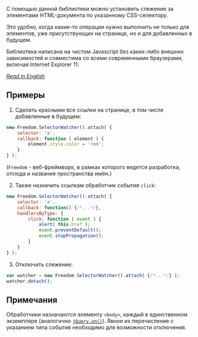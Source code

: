С помощью данной библиотеки можно установить слежение за элементами HTML-документа по указанному CSS-селектору.

Это удобно, когда какие-то операции нужно выполнить не только для элементов, уже присутствующих на странице, но и для добавленных в будущем.

Библиотека написана на чистом Javascript без каких-либо внешних зависимостей
и совместима со всеми современными браузерами, включая Internet Explorer 11.

*[Read in English](README.md)*


## Примеры

1. Сделать красными все ссылки на странице, в том числе добавленные в будущем:

```javascript
new Freedom.SelectorWatcher().attach( {
    selector: 'a',
    callback: function ( element ) {
        element.style.color = 'red';
    }
} );
```

(`Freedom` - веб-фреймворк, в рамках которого ведется разработка, отсюда и название пространства имён.)

2. Также назначить ссылкам обработчик события `click`:

```javascript
new Freedom.SelectorWatcher().attach( {
    selector: 'a',
    callback: function() {/*...*/},
    handlersByType: {
        click: function ( event ) {
            alert( this.href );
            event.preventDefault();
            event.stopPropagation();
        }
    }
} );
```

3. Отключить слежение:

```javascript
var watcher = new Freedom.SelectorWatcher().attach( {/*...*/} );
watcher.detach();
```


## Примечания

Обработчики назначаются элементу `<body>`, каждый в единственном экземпляре (аналогично [`jQuery.on()`](https://api.jquery.com/on/)). Явное их перечисление с указанием типа события необходимо для возможности отключения.
